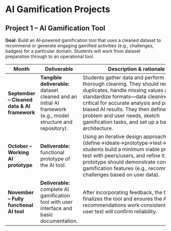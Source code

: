 # AI Gamification Projects

## Project 1 – AI Gamification Tool

**Goal:** Build an AI‑powered gamification tool that uses a cleaned dataset to recommend or generate engaging gamified activities (e.g., challenges, badges) for a particular domain. Students will work from dataset preparation through to an operational tool.

| Month | Deliverable | Description & rationale |
|-------|-------------|-------------------------|
| **September – Cleaned data & AI framework** | **Tangible deliverable:** dataset cleaned and an initial AI framework (e.g., model structure and repository). | Students gather data and perform a thorough cleaning. They should remove duplicates, handle missing values and standardize formats—data cleaning is critical for accurate analysis and prevents biased AI results. They then define the problem and user needs, sketch gamification tasks, and set up a base model architecture. |
| **October – Working AI prototype** | **Deliverable:** functional prototype of the AI tool. | Using an iterative design approach (define→ideate→prototype→test→evaluate), students build a minimum viable prototype, test with peers/users, and refine it. The prototype should demonstrate core gamification features (e.g., recommending challenges based on user data). |
| **November – Fully functional AI tool** | **Deliverable:** complete AI gamification tool with user interface and basic documentation. | After incorporating feedback, the team finalizes the tool and ensures the AI recommendations work consistently. A brief user test will confirm reliability. |
